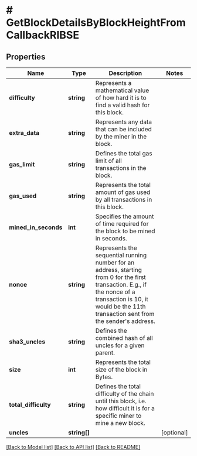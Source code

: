 # # GetBlockDetailsByBlockHeightFromCallbackRIBSE

## Properties

Name | Type | Description | Notes
------------ | ------------- | ------------- | -------------
**difficulty** | **string** | Represents a mathematical value of how hard it is to find a valid hash for this block. |
**extra_data** | **string** | Represents any data that can be included by the miner in the block. |
**gas_limit** | **string** | Defines the total gas limit of all transactions in the block. |
**gas_used** | **string** | Represents the total amount of gas used by all transactions in this block. |
**mined_in_seconds** | **int** | Specifies the amount of time required for the block to be mined in seconds. |
**nonce** | **string** | Represents the sequential running number for an address, starting from 0 for the first transaction. E.g., if the nonce of a transaction is 10, it would be the 11th transaction sent from the sender&#39;s address. |
**sha3_uncles** | **string** | Defines the combined hash of all uncles for a given parent. |
**size** | **int** | Represents the total size of the block in Bytes. |
**total_difficulty** | **string** | Defines the total difficulty of the chain until this block, i.e. how difficult it is for a specific miner to mine a new block. |
**uncles** | **string[]** |  | [optional]

[[Back to Model list]](../../README.md#models) [[Back to API list]](../../README.md#endpoints) [[Back to README]](../../README.md)
